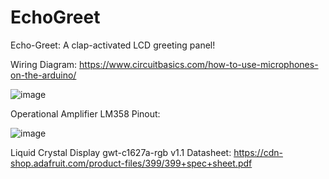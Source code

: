 # EchoGreet
Echo-Greet: A clap-activated LCD greeting panel!

Wiring Diagram: https://www.circuitbasics.com/how-to-use-microphones-on-the-arduino/ 

![image](https://github.com/srinji5141/EchoGreet/assets/105142919/0190b8ea-35eb-4f8e-9dc5-22d5fe8e7bc0)

Operational Amplifier LM358 Pinout: 

![image](https://github.com/srinji5141/EchoGreet/assets/105142919/331a725b-69c7-408c-9eff-cad0f3338450)

Liquid Crystal Display gwt-c1627a-rgb v1.1 Datasheet: https://cdn-shop.adafruit.com/product-files/399/399+spec+sheet.pdf 
